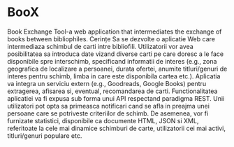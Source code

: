 # BooX
Book Exchange Tool-a web application that intermediates the exchange of books between bibliophiles.
Cerințe
Sa se dezvolte o aplicatie Web care intermediaza schimbul de carti intre bibliofili. Utilizatorii vor avea posibilitatea sa introduca date vizand diverse carti pe care doresc a le face disponibile spre interschimb, specificand informatii de interes (e.g., zona geografica de localizare a persoanei, durata ofertei, anumite titluri/genuri de interes pentru schimb, limba in care este disponibila cartea etc.). Aplicatia va integra un serviciu extern (e.g., Goodreads, Google Books) pentru extragerea, afisarea si, eventual, recomandarea de carti. Functionalitatea aplicatiei va fi expusa sub forma unui API respectand paradigma REST. Unii utilizatori pot opta sa primeasca notificari cand se afla in preajma unei persoane care se potriveste criteriilor de schimb. De asemenea, vor fi furnizate statistici, disponibile ca documente HTML, JSON si XML, referitoate la cele mai dinamice schimburi de carte, utilizatorii cei mai activi, titluri/genuri populare etc.
